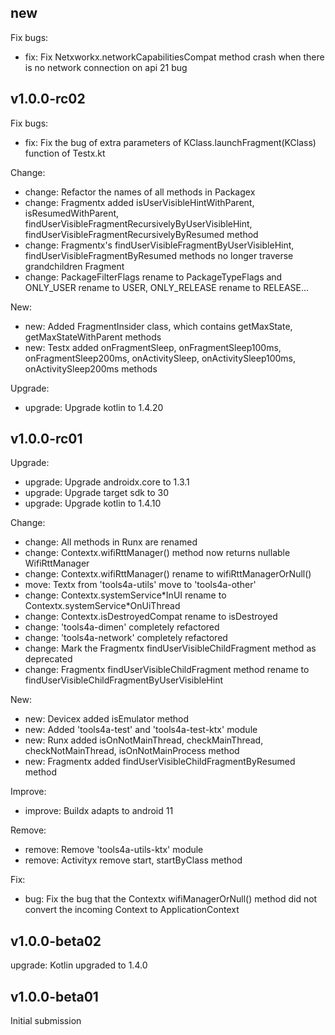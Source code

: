 ## new

Fix bugs:
* fix: Fix Netxworkx.networkCapabilitiesCompat method crash when there is no network connection on api 21 bug


## v1.0.0-rc02

Fix bugs:
* fix: Fix the bug of extra parameters of KClass<T>.launchFragment(KClass<T>) function of Testx.kt

Change:
* change: Refactor the names of all methods in Packagex
* change: Fragmentx added isUserVisibleHintWithParent, isResumedWithParent, findUserVisibleFragmentRecursivelyByUserVisibleHint, findUserVisibleFragmentRecursivelyByResumed method
* change: Fragmentx's findUserVisibleFragmentByUserVisibleHint, findUserVisibleFragmentByResumed methods no longer traverse grandchildren Fragment
* change: PackageFilterFlags rename to PackageTypeFlags and ONLY_USER rename to USER, ONLY_RELEASE rename to RELEASE...

New:
* new: Added FragmentInsider class, which contains getMaxState, getMaxStateWithParent methods
* new: Testx added onFragmentSleep, onFragmentSleep100ms, onFragmentSleep200ms, onActivitySleep, onActivitySleep100ms, onActivitySleep200ms methods

Upgrade:
* upgrade: Upgrade kotlin to 1.4.20

## v1.0.0-rc01

Upgrade:
* upgrade: Upgrade androidx.core to 1.3.1
* upgrade: Upgrade target sdk to 30
* upgrade: Upgrade kotlin to 1.4.10

Change:
* change: All methods in Runx are renamed
* change: Contextx.wifiRttManager() method now returns nullable WifiRttManager
* change: Contextx.wifiRttManager() rename to wifiRttManagerOrNull()
* move: Textx from 'tools4a-utils' move to 'tools4a-other'
* change: Contextx.systemService\*InUI rename to Contextx.systemService\*OnUiThread
* change: Contextx.isDestroyedCompat rename to isDestroyed
* change: 'tools4a-dimen' completely refactored
* change: 'tools4a-network' completely refactored
* change: Mark the Fragmentx findUserVisibleChildFragment method as deprecated
* change: Fragmentx findUserVisibleChildFragment method rename to findUserVisibleChildFragmentByUserVisibleHint

New:
* new: Devicex added isEmulator method
* new: Added 'tools4a-test' and 'tools4a-test-ktx' module
* new: Runx added isOnNotMainThread, checkMainThread, checkNotMainThread, isOnNotMainProcess method
* new: Fragmentx added findUserVisibleChildFragmentByResumed method

Improve:
* improve: Buildx adapts to android 11

Remove:
* remove: Remove 'tools4a-utils-ktx' module
* remove: Activityx remove start, startByClass method

Fix:
* bug: Fix the bug that the Contextx wifiManagerOrNull() method did not convert the incoming Context to ApplicationContext

## v1.0.0-beta02
upgrade: Kotlin upgraded to 1.4.0

## v1.0.0-beta01
Initial submission